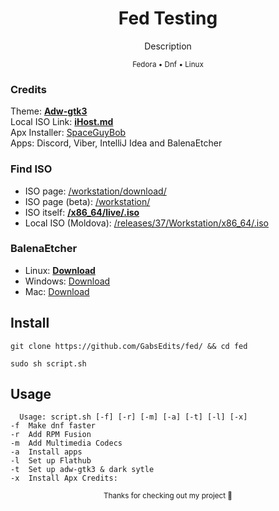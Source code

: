 <div align="center">
  
  # Fed Testing
Description

<sup>Fedora • Dnf • Linux</sup>
  </div>
  
### Credits
Theme: [**Adw-gtk3**](https://github.com/lassekongo83/adw-gtk3)
<br> Local ISO Link: [**iHost.md**](https://mirror.ihost.md/)
<br>Apx Installer: [SpaceGuyBob](https://github.com/spaceguybob/)</br>
<br1>Apps: Discord, Viber, IntelliJ Idea and BalenaEtcher</br>
### Find ISO
* ISO page: [/workstation/download/](https://getfedora.org/en/workstation/download/)
* ISO page (beta): [/workstation/](https://stg.fedoraproject.org/workstation/)
* ISO itself: [**/x86_64/live/.iso**](https://download.fedoraproject.org/pub/fedora/linux/releases/37/Workstation/x86_64/iso/Fedora-Workstation-Live-x86_64-37-1.7.iso)
* Local ISO (Moldova): [/releases/37/Workstation/x86_64/.iso](https://mirror.ihost.md/fedora/releases/37/Workstation/x86_64/iso/Fedora-Workstation-Live-x86_64-37-1.7.iso)
### BalenaEtcher 
* Linux: [**Download**](https://github.com/balena-io/etcher/releases/download/v1.18.4/balenaEtcher-1.18.4-x64.AppImage)
* Windows: [Download](https://github.com/balena-io/etcher/releases/download/v1.18.4/balenaEtcher-Setup-1.18.4.exe)
* Mac: [Download](https://github.com/balena-io/etcher/releases/download/v1.18.4/balenaEtcher-1.18.4.dmg)

## Install
```
git clone https://github.com/GabsEdits/fed/ && cd fed
```
```
sudo sh script.sh
```
## Usage
```
  Usage: script.sh [-f] [-r] [-m] [-a] [-t] [-l] [-x]
-f  Make dnf faster
-r  Add RPM Fusion
-m  Add Multimedia Codecs
-a  Install apps
-l  Set up Flathub
-t  Set up adw-gtk3 & dark sytle
-x  Install Apx Credits: 
```

<div align="center">
  <sup> Thanks for checking out my project 👋</sup>
